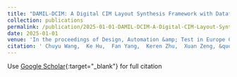 ```yaml
---
title: "DAMIL-DCIM: A Digital CIM Layout Synthesis Framework with Dataflow-Aware Floorplan and MILP-Based Detailed Placement"
collection: publications
permalink: /publication/2025-01-01-DAMIL-DCIM-A-Digital-CIM-Layout-Synthesis-Framework-with-Dataflow-Aware-Floorplan-and-MILP-Based-Detailed-Placement
date: 2025-01-01
venue: 'In the proceedings of Design, Automation &amp; Test in Europe Conference &amp; Exhibition (DATE)'
citation: ' Chuyu Wang,  Ke Hu,  Fan Yang,  Keren Zhu,  Xuan Zeng, &quot;DAMIL-DCIM: A Digital CIM Layout Synthesis Framework with Dataflow-Aware Floorplan and MILP-Based Detailed Placement.&quot; In the proceedings of Design, Automation &amp; Test in Europe Conference &amp; Exhibition (DATE), 2025.'
---
```

Use [Google Scholar](https://scholar.google.com/scholar?q=DAMIL+DCIM:+A+Digital+CIM+Layout+Synthesis+Framework+with+Dataflow+Aware+Floorplan+and+MILP+Based+Detailed+Placement){:target="_blank"} for full citation